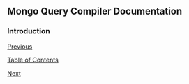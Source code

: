 ## Mongo Query Compiler Documentation

### Introduction

[Previous]()

[Table of Contents]()

[Next]()